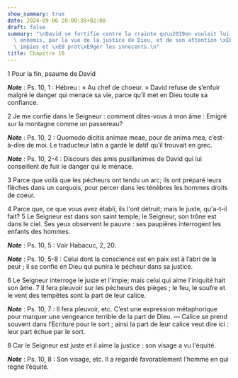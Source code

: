 ```yaml
---
show_summary: true
date: 2024-09-06 20:00:39+02:00
draft: false
summary: "\nDavid se fortifie contre la crainte qu\u2019on voulait lui donner de ses\
  \ ennemis, par la vue de la justice de Dieu, et de son attention \xE0 punir les\
  \ impies et \xE0 prot\xE9ger les innocents.\n"
title: Chapitre 10
---
```





1 Pour la fin, psaume de David

***Note*** :  Ps. 10, 1 : Hébreu : « Au chef de choeur. » David refuse de s’enfuir malgré le danger qui menace sa vie, parce qu’il met en Dieu toute sa confiance.


2 Je me confie dans le Seigneur : comment dites-vous à mon âme : Emigré sur la montagne comme un passereau?

***Note*** :  Ps. 10, 2 : Quomodo dicitis animae meae, pour de anima mea, c’est-à-dire de moi. Le traducteur latin a gardé le datif qu’il trouvait en grec.

***Note*** :  Ps. 10, 2-4 : Discours des amis pusillanimes de David qui lui conseillent de fuir le danger qui le menace.

3 Parce que voilà que les pécheurs ont tendu un arc; ils ont préparé leurs flèches dans un carquois, pour percer dans les ténèbres les hommes droits de coeur.


4 Parce que, ce que vous avez établi, ils l'ont détruit; mais le juste, qu'a-t-il fait? 5 Le Seigneur est dans son saint temple; le Seigneur, son trône est dans le ciel. Ses yeux observent le pauvre : ses paupières interrogent les enfants des hommes.

***Note*** :  Ps. 10, 5 : Voir Habacuc, 2, 20.

***Note*** :  Ps. 10, 5-8 : Celui dont la conscience est en paix est à l’abri de la peur ; il se confie en Dieu qui punira le pécheur dans sa justice.

6 Le Seigneur interroge le juste et l'impie; mais celui qui aime l'iniquité hait son âme. 7 Il fera pleuvoir sur les pécheurs des pièges ; le feu, le soufre et le vent des tempêtes sont la part de leur calice.

***Note*** :  Ps. 10, 7 : Il fera pleuvoir, etc. C’est une expression métaphorique pour marquer une vengeance terrible de la part de Dieu. ― Calice se prend souvent dans l’Ecriture pour le sort ; ainsi la part de leur calice veut dire ici : leur part échue par le sort.

8 Car le Seigneur est juste et il aime la justice : son visage a vu l'équité.

***Note*** :  Ps. 10, 8 : Son visage, etc. Il a regardé favorablement l’homme en qui règne l’équité.

